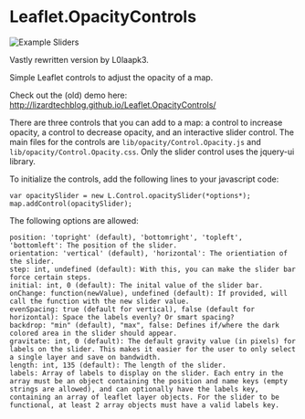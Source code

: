 Leaflet.OpacityControls
=======================

![Example Sliders](https://user-images.githubusercontent.com/6313423/46383475-d54df580-c6b0-11e8-9e7d-a3cefe3fdac7.png)


Vastly rewritten version by L0laapk3.

Simple Leaflet controls to adjust the opacity of a map.

Check out the (old) demo here: http://lizardtechblog.github.io/Leaflet.OpacityControls/

There are three controls that you can add to a map: a control to increase opacity, a control to decrease opacity, and an interactive slider control. The main files for the controls are ````lib/opacity/Control.Opacity.js```` and ````lib/opacity/Control.Opacity.css````. Only the slider control uses the jquery-ui library.

To initialize the controls, add the following lines to your javascript code:

    var opacitySlider = new L.Control.opacitySlider(*options*);
    map.addControl(opacitySlider);
    
The following options are allowed:
    
	position: 'topright' (default), 'bottomright', 'topleft', 'bottomleft': The position of the slider.
    orientation: 'vertical' (default), 'horizontal': The orientiation of the slider.
    step: int, undefined (default): With this, you can make the slider bar force certain steps.
    initial: int, 0 (default): The inital value of the slider bar.
    onChange: function(newValue), undefined (default): If provided, will call the function with the new slider value.
    evenSpacing: true (default for vertical), false (default for horizontal): Space the labels evenly? Or smart spacing?
    backdrop: "min" (default), "max", false: Defines if/where the dark colored area in the slider should appear.
    gravitate: int, 0 (default): The default gravity value (in pixels) for labels on the slider. This makes it easier for the user to only select a single layer and save on bandwidth.
    length: int, 135 (default): The length of the slider.
    labels: Array of labels to display on the slider. Each entry in the array must be an object containing the position and name keys (empty strings are allowed), and can optionally have the labels key, containing an array of leaflet layer objects. For the slider to be functional, at least 2 array objects must have a valid labels key.
   
